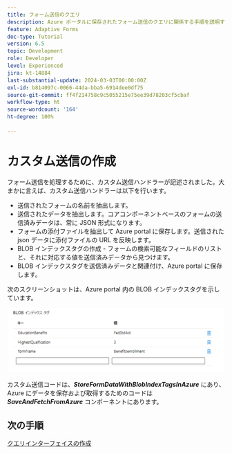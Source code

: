 ```yaml
---
title: フォーム送信のクエリ
description: Azure ポータルに保存されたフォーム送信のクエリに関係する手順を説明するマルチパートチュートリアル
feature: Adaptive Forms
doc-type: Tutorial
version: 6.5
topic: Development
role: Developer
level: Experienced
jira: kt-14884
last-substantial-update: 2024-03-03T00:00:00Z
exl-id: b814097c-0066-44da-bba5-6914dee0df75
source-git-commit: ff4f214758c9c5055215e75ee39d78203cf5cbaf
workflow-type: ht
source-wordcount: '164'
ht-degree: 100%

---
```


# カスタム送信の作成

フォーム送信を処理するために、カスタム送信ハンドラーが記述されました。大まかに言えば、カスタム送信ハンドラーは以下を行います。

* 送信されたフォームの名前を抽出します。
* 送信されたデータを抽出します。コアコンポーネントベースのフォームの送信済みデータは、常に JSON 形式になります。
* フォームの添付ファイルを抽出して Azure portal に保存します。送信された json データに添付ファイルの URL を反映します。
* BLOB インデックスタグの作成 - フォームの検索可能なフィールドのリストと、それに対応する値を送信済みデータから見つけます。
* BLOB インデックスタグを送信済みデータと関連付け、Azure portal に保存します。

次のスクリーンショットは、Azure portal 内の BLOB インデックスタグを示しています。

![blob-index-tags](assets/blob-index-tags.png)

カスタム送信コードは、**_StoreFormDataWithBlobIndexTagsInAzure_** にあり、Azure にデータを保存および取得するためのコードは **_SaveAndFetchFromAzure_** コンポーネントにあります。

## 次の手順

[クエリインターフェイスの作成](./part3.md)
